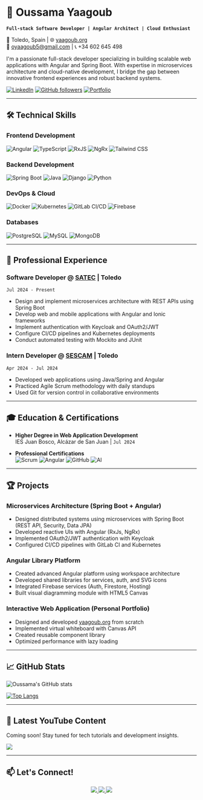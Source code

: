 # 🚀 Oussama Yaagoub

**`Full-stack Software Developer | Angular Architect | Cloud Enthusiast`**

📍 Toledo, Spain | 🌐 [yaagoub.org](https://yaagoub.org)  
📧 oyaagoub5@gmail.com | 📞 +34 602 645 498  

I'm a passionate full-stack developer specializing in building scalable web applications with Angular and Spring Boot. With expertise in microservices architecture and cloud-native development, I bridge the gap between innovative frontend experiences and robust backend systems.

<p align="left">
  <a href="https://www.linkedin.com/in/yourprofile">
    <img alt="LinkedIn" title="Connect with me" src="https://img.shields.io/badge/LinkedIn-0077B5?style=for-the-badge&logo=linkedin&logoColor=white"/></a>
  <a href="https://github.com/yourusername">
    <img alt="GitHub followers" title="Follow me on GitHub" src="https://img.shields.io/github/followers/yourusername?color=236ad3&labelColor=1155ba&style=for-the-badge&logo=github&label=Follow"/></a>
  <a href="https://yaagoub.org">
    <img alt="Portfolio" title="Visit my portfolio" src="https://img.shields.io/badge/Portfolio-FF5722?style=for-the-badge&logo=google-chrome&logoColor=white"/></a>
</p>

---

## 🛠️ Technical Skills

### **Frontend Development**
![Angular](https://img.shields.io/badge/Angular-DD0031?style=for-the-badge&logo=angular&logoColor=white)
![TypeScript](https://img.shields.io/badge/TypeScript-007ACC?style=for-the-badge&logo=typescript&logoColor=white)
![RxJS](https://img.shields.io/badge/RxJS-B7178C?style=for-the-badge&logo=reactivex&logoColor=white)
![NgRx](https://img.shields.io/badge/NgRx-999999?style=for-the-badge)
![Tailwind CSS](https://img.shields.io/badge/Tailwind_CSS-38B2AC?style=for-the-badge&logo=tailwind-css&logoColor=white)

### **Backend Development**
![Spring Boot](https://img.shields.io/badge/Spring_Boot-6DB33F?style=for-the-badge&logo=spring&logoColor=white)
![Java](https://img.shields.io/badge/Java-ED8B00?style=for-the-badge&logo=openjdk&logoColor=white)
![Django](https://img.shields.io/badge/Django-092E20?style=for-the-badge&logo=django&logoColor=white)
![Python](https://img.shields.io/badge/Python-3776AB?style=for-the-badge&logo=python&logoColor=white)

### **DevOps & Cloud**
![Docker](https://img.shields.io/badge/Docker-2496ED?style=for-the-badge&logo=docker&logoColor=white)
![Kubernetes](https://img.shields.io/badge/Kubernetes-326CE5?style=for-the-badge&logo=kubernetes&logoColor=white)
![GitLab CI/CD](https://img.shields.io/badge/GitLab_CI/CD-FCA121?style=for-the-badge&logo=gitlab&logoColor=white)
![Firebase](https://img.shields.io/badge/Firebase-FFCA28?style=for-the-badge&logo=firebase&logoColor=black)

### **Databases**
![PostgreSQL](https://img.shields.io/badge/PostgreSQL-4169E1?style=for-the-badge&logo=postgresql&logoColor=white)
![MySQL](https://img.shields.io/badge/MySQL-4479A1?style=for-the-badge&logo=mysql&logoColor=white)
![MongoDB](https://img.shields.io/badge/MongoDB-47A248?style=for-the-badge&logo=mongodb&logoColor=white)

---

## 💼 Professional Experience

### **Software Developer** @ [SATEC](https://www.satec.es) | Toledo
`Jul 2024 - Present`  
- Design and implement microservices architecture with REST APIs using Spring Boot
- Develop web and mobile applications with Angular and Ionic frameworks
- Implement authentication with Keycloak and OAuth2/JWT
- Configure CI/CD pipelines and Kubernetes deployments
- Conduct automated testing with Mockito and JUnit

### **Intern Developer** @ [SESCAM](https://sescam.castillalamancha.es) | Toledo
`Apr 2024 - Jul 2024`  
- Developed web applications using Java/Spring and Angular
- Practiced Agile Scrum methodology with daily standups
- Used Git for version control in collaborative environments

---

## 🎓 Education & Certifications

- **Higher Degree in Web Application Development**  
  IES Juan Bosco, Alcázar de San Juan | `Jul 2024`

- **Professional Certifications**  
  ![Scrum](https://img.shields.io/badge/Scrum_Foundation-CertiProf-blue)
  ![Angular](https://img.shields.io/badge/Angular_Pro-Udemy-red)
  ![GitHub](https://img.shields.io/badge/GitHub_Professional-GitHub-black)
  ![AI](https://img.shields.io/badge/AI_Fundamentals-LinkedIn-blue)

---

## 🏆 Projects

### **Microservices Architecture (Spring Boot + Angular)**
- Designed distributed systems using microservices with Spring Boot (REST API, Security, Data JPA)
- Developed reactive UIs with Angular (RxJs, NgRx)
- Implemented OAuth2/JWT authentication with Keycloak
- Configured CI/CD pipelines with GitLab CI and Kubernetes

### **Angular Library Platform**
- Created advanced Angular platform using workspace architecture
- Developed shared libraries for services, auth, and SVG icons
- Integrated Firebase services (Auth, Firestore, Hosting)
- Built visual diagramming module with HTML5 Canvas

### **Interactive Web Application (Personal Portfolio)**
- Designed and developed [yaagoub.org](https://yaagoub.org) from scratch
- Implemented virtual whiteboard with Canvas API
- Created reusable component library
- Optimized performance with lazy loading

---

## 📈 GitHub Stats

![Oussama's GitHub stats](https://github-readme-stats.vercel.app/api?username=yourusername&show_icons=true&theme=radical)

[![Top Langs](https://github-readme-stats.vercel.app/api/top-langs/?username=yourusername&layout=compact&theme=radical)](https://github.com/yourusername)

---

## 🎥 Latest YouTube Content

Coming soon! Stay tuned for tech tutorials and development insights.

[<img src="https://img.shields.io/badge/-Subscribe-red?style=for-the-badge&logo=youtube&logoColor=white"/>](https://youtube.com)

---

## 📫 Let's Connect!

<p align="center">
  <a href="https://linkedin.com/in/yourprofile">
    <img src="https://img.shields.io/badge/LinkedIn-0077B5?style=for-the-badge&logo=linkedin&logoColor=white"/>
  </a>
  <a href="mailto:oyaagoub5@gmail.com">
    <img src="https://img.shields.io/badge/Gmail-D14836?style=for-the-badge&logo=gmail&logoColor=white"/>
  </a>
  <a href="https://yaagoub.org">
    <img src="https://img.shields.io/badge/Portfolio-FF5722?style=for-the-badge&logo=google-chrome&logoColor=white"/>
  </a>
</p>
